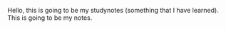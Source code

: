 Hello, this is going to be my studynotes (something that I have learned). This is going to be my notes. 
